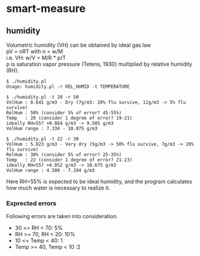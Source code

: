 # smart-measure

## humidity
Volumetric humidity (VH) can be obtained by ideal gas law  
pV = nRT with n = w/M  
i.e. VH: w/V = M/R * p/T  
p is saturation vapor pressure (Tetens, 1930) multiplied by relative humidity (RH).
```
$ ./humidity.pl
Usage: humidity.pl -r REL_HUMID -t TEMPERATURE
```
```
$ ./humidity.pl -t 20 -r 50
VolHum : 8.641 g/m3 - Dry (7g/m3: 20% flu survive, 11g/m3 -> 5% flu survive)
RelHum : 50% (consider 5% of error? 45-55%)
Temp   : 20 (consider 1 degree of error? 19-21)
ideally RH=55? +0.864 g/m3 -> 9.505 g/m3
VolHum range : 7.334 - 10.075 g/m3
```
```
$ ./humidity.pl -t 22 -r 30
VolHum : 5.823 g/m3 - Very dry (5g/m3 -> 50% flu survive, 7g/m3 -> 20% flu survive)
RelHum : 30% (consider 5% of error? 25-35%)
Temp   : 22 (consider 1 degree of error? 21-23)
ideally RH=55? +4.852 g/m3 -> 10.675 g/m3
VolHum range : 4.580 - 7.194 g/m3
```
Here RH=55% is expected to be ideal humidity, and the program calculates how much water is necessary to realize it.

### Exprected errors
Following errors are taken into consideration.
- 30 <= RH < 70: 5%
- RH >= 70, RH < 20: 10%
- 10 <= Temp < 40: 1
- Temp >= 40, Temp < 10 :2
